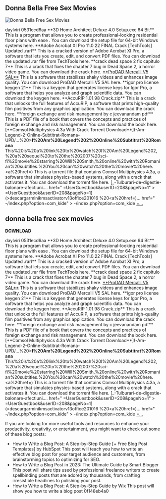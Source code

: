 ## Donna Bella Free Sex Movies

 
![Donna Bella Free Sex Movies](https://static-cdn.strpst.com/previews/5/9/f/59fd263e809288b010d8f7d1c7ff399e-thumb-small)

 
daylviri 0531ecd6aa \*\*3D Home Architect Deluxe 4.0 Setup.exe 64 Bit\*\*
This is a program that allows you to create professional-looking residential floor plans with ease . You can download the setup file for 64-bit Windows systems here.
\*\*Adobe Acrobat XI Pro 11.0.22 FINAL Crack [TechTools] Updated .rarl\*\*
This is a cracked version of Adobe Acrobat XI Pro, a software that lets you create, edit, and convert PDF files. You can download the updated .rar file from TechTools here.
\*\*crack dead space 2 fix capitulo 7\*\*
This is a crack that fixes the chapter 7 bug in Dead Space 2, a horror video game. You can download the crack here.
[\*\*ProDAD Mercalli V5 SAL\*\*](-Mercalli-V5-SAL/profile)
This is a software that stabilizes shaky videos and enhances image quality. You can download ProDAD Mercalli V5 SAL here.
\*\*igor pro license keygen 21\*\*
This is a keygen that generates license keys for Igor Pro, a software that helps you analyze and graph scientific data. You can download the keygen here.
\*\*AccuRIP 1.01.98 Crack.zip\*\*
This is a crack that unlocks the full features of AccuRIP, a software that prints high-quality film positives from any graphics application. You can download the crack here.
\*\*foreign exchange and risk management by c jeevanandam pdf\*\*
This is a PDF file of a book that covers the concepts and practices of foreign exchange and risk management. You can download the book here.
[\*\*Comsol Multiphysics 4.3a With Crack Torrent Download\*\*](-Am-Legend-2-Online-Subtitrat-Romana-UPD/...%20>**I%20Am%20Legend%202%20Online%20Subtitrat%20Romana**</a>
This%20is%20a%20link%20to%20watch%20I%20Am%20Legend%202,%20a%20sequel%20to%20the%202007%20sci-fi%20movie%20starring%20Will%20Smith,%20online%20with%20Romanian%20subtitles.%20You%20can%20watch%20the%20movie%20here.
<a%20href=)
This is a torrent file that contains Comsol Multiphysics 4.3a, a software that simulates physics-based systems, along with a crack that activates it. You can download the torrent file here.
[\_-Tulburari-de-digestie-balonare-afectiuni.... href=" =UserGuestbook&userID=208&pageNo=1" > =UserGuestbook&userID=208&pageNo=1](>descargarminikmsactivatorv13office201016</a>
%20<a%20href=)... href=" -/index.php?option=com\_kide" > -/index.php?option=com\_kide
[=...](-and-press/brightness-kick-in-lun...%20>%20-and-press/brightness-kick-in-lun...%20href=)
 
## donna bella free sex movies


[**DOWNLOAD**](https://www.google.com/url?q=https%3A%2F%2Furlgoal.com%2F2tLdHW&sa=D&sntz=1&usg=AOvVaw3vbCU6cA6oR2G7pu5iihIr)

  
daylviri 0531ecd6aa \*\*3D Home Architect Deluxe 4.0 Setup.exe 64 Bit\*\*
This is a program that allows you to create professional-looking residential floor plans with ease . You can download the setup file for 64-bit Windows systems here.
\*\*Adobe Acrobat XI Pro 11.0.22 FINAL Crack [TechTools] Updated .rarl\*\*
This is a cracked version of Adobe Acrobat XI Pro, a software that lets you create, edit, and convert PDF files. You can download the updated .rar file from TechTools here.
\*\*crack dead space 2 fix capitulo 7\*\*
This is a crack that fixes the chapter 7 bug in Dead Space 2, a horror video game. You can download the crack here.
[\*\*ProDAD Mercalli V5 SAL\*\*](-Mercalli-V5-SAL/profile)
This is a software that stabilizes shaky videos and enhances image quality. You can download ProDAD Mercalli V5 SAL here.
\*\*igor pro license keygen 21\*\*
This is a keygen that generates license keys for Igor Pro, a software that helps you analyze and graph scientific data. You can download the keygen here.
\*\*AccuRIP 1.01.98 Crack.zip\*\*
This is a crack that unlocks the full features of AccuRIP, a software that prints high-quality film positives from any graphics application. You can download the crack here.
\*\*foreign exchange and risk management by c jeevanandam pdf\*\*
This is a PDF file of a book that covers the concepts and practices of foreign exchange and risk management. You can download the book here.
[\*\*Comsol Multiphysics 4.3a With Crack Torrent Download\*\*](-Am-Legend-2-Online-Subtitrat-Romana-UPD/...%20>**I%20Am%20Legend%202%20Online%20Subtitrat%20Romana**</a>
This%20is%20a%20link%20to%20watch%20I%20Am%20Legend%202,%20a%20sequel%20to%20the%202007%20sci-fi%20movie%20starring%20Will%20Smith,%20online%20with%20Romanian%20subtitles.%20You%20can%20watch%20the%20movie%20here.
<a%20href=)
This is a torrent file that contains Comsol Multiphysics 4.3a, a software that simulates physics-based systems, along with a crack that activates it. You can download the torrent file here.
[\_-Tulburari-de-digestie-balonare-afectiuni.... href=" =UserGuestbook&userID=208&pageNo=1" > =UserGuestbook&userID=208&pageNo=1](>descargarminikmsactivatorv13office201016</a>
%20<a%20href=)... href=" -/index.php?option=com\_kide" > -/index.php?option=com\_kide
[=...](-and-press/brightness-kick-in-lun...%20>%20-and-press/brightness-kick-in-lun...%20href=)
  
If you are looking for more useful tools and resources to enhance your productivity, creativity, or entertainment, you might want to check out some of these blog posts:
  
- How to Write a Blog Post: A Step-by-Step Guide [+ Free Blog Post Templates] by HubSpot
This post will teach you how to write an effective blog post for your target audience and customers, from brainstorming topics to optimizing for SEO.
- How to Write a Blog Post in 2023: The Ultimate Guide by Smart Blogger
This post will share tips used by professional freelance writers to create spellbinding posts that are adored by thousands, from crafting irresistible headlines to polishing your post.
- How to Write a Blog Post: A Step-by-Step Guide by Wix
This post will show you how to write a blog post 0f148eb4a0

